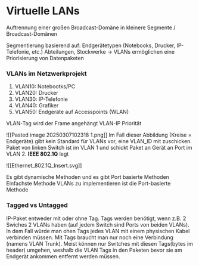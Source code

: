 # Virtuelle LANs

Auftrennung einer großen Broadcast-Domäne in kleinere Segmente / Broadcast-Domänen

Segmentierung basierend auf:
	Endgerätetypen (Notebooks, Drucker, IP-Telefonie, etc.)
	Abteilungen, Stockwerke
-> VLANs ermöglichen eine Priorisierung von Datenpaketen

### VLANs im Netzwerkprojekt
1. VLAN10: Notebootks/PC
2. VLAN20: Drucker
3. VLAN30: IP-Telefonie
4. VLAN40: Grafiker
5. VLAN50: Endgeräte auf Accesspoints (WLAN)

VLAN-Tag wird der Frame angehängt
	VLAN-IP
	Priorität



![[Pasted image 20250307102318 1.png]]
Im Fall dieser Abbildung (Kreise = Endgeräte) gibt kein Standard für VLANs vor, eine VLAN_ID mit zuschicken. Paket von linken Switch ist im VLAN 1 und schickt Paket an Gerät an Port im VLAN 2.
**IEEE 802.1Q** legt 

![[Ethernet_802.1Q_Insert.svg]]

Es gibt dynamische Methoden und es gibt Port basierte Methoden
Einfachste Methode VLANs zu implementieren ist die Port-basierte Methode

### Tagged vs Untagged
IP-Paket entweder mit oder ohne Tag. Tags werden benötigt, wenn z.B. 2 Swiches 2 VLANs haben (auf jedem Switch sind Ports von beiden VLANs). In dem Fall würde man ohen Tags jedes VLAN mit einem physischen Kabel verbinden müssen. Mit Tags braucht man nur noch eine Verbindung (namens VLAN Trunk). Meist können nur Switches mit diesen Tags(bytes im header) umgehen, weshalb die VLAN Tags in den Paketen bevor sie am Endgerät ankommen entfernt werden müssen.


